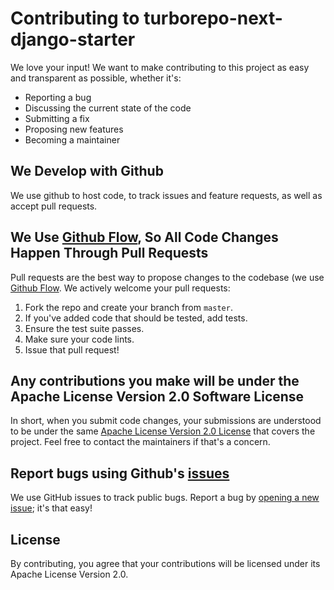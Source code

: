 # Contributing to turborepo-next-django-starter

We love your input! We want to make contributing to this project as easy and transparent as possible, whether it's:

- Reporting a bug
- Discussing the current state of the code
- Submitting a fix
- Proposing new features
- Becoming a maintainer

## We Develop with Github

We use github to host code, to track issues and feature requests, as well as accept pull requests.

## We Use [Github Flow](https://guides.github.com/introduction/flow/index.html), So All Code Changes Happen Through Pull Requests

Pull requests are the best way to propose changes to the codebase (we use [Github Flow](https://docs.github.com/en/get-started/quickstart/github-flow). We actively welcome your pull requests:

1. Fork the repo and create your branch from `master`.
2. If you've added code that should be tested, add tests.
3. Ensure the test suite passes.
4. Make sure your code lints.
5. Issue that pull request!

## Any contributions you make will be under the Apache License Version 2.0 Software License

In short, when you submit code changes, your submissions are understood to be under the same [Apache License Version 2.0 License](https://choosealicense.com/licenses/apache-2.0/) that covers the project. Feel free to contact the maintainers if that's a concern.

## Report bugs using Github's [issues](https://github.com/godkingjay/turborepo-next-django-starter/issues)

We use GitHub issues to track public bugs. Report a bug by [opening a new issue](https://github.com/godkingjay/turborepo-next-django-starter/issues/new); it's that easy!

## License

By contributing, you agree that your contributions will be licensed under its Apache License Version 2.0.
